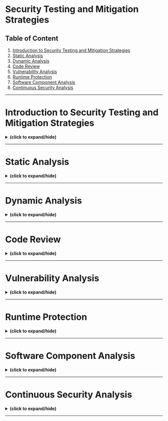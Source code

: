 # Security Testing and Mitigation Strategies

## Table of Content
1. [Introduction to Security Testing and Mitigation Strategies](#intro)
2. [Static Analysis](#static_analysis)
3. [Dynamic Analysis](#dynamic_analysis)
4. [Code Review](#code_review)
5. [Vulnerability Analysis](#vulnerability_analysis)
6. [Runtime Protection](#runtime_protection)
7. [Software Component Analysis](#software_component_analysis)
8. [Continuous Security Analysis](#continuous_security_analysis)

---

<a id="intro"></a>
# Introduction to Security Testing and Mitigation Strategies
<details close>
<summary><b>(click to expand/hide)</b></summary>
<!-- MarkdownTOC -->

## Objectives
After completing this module, you will be able to:
- Describe security testing.
- Describe mitigation strategies.
- List five key mitigation strategies.

## What is Security Testing?
- Security testing involves procedures for comparing the states of an application or a system to ensure they meet security standards.
- A secure code baseline should be established during development to facilitate these comparisons.
- It is essential to perform security tests on all new code to minimize the risk of security breaches.
- Security tests are also necessary after code changes to identify new vulnerabilities.

## Security Testing in the Software Development Lifecycle (SDLC)
- Security testing occurs during the Test stage of the SDLC, alongside code review.
- While prioritized during the Test phase, security testing should be integrated throughout the entire SDLC.

## Steps in Security Testing
1. Establish a secure baseline during the development phase.
2. Perform functional security testing to ensure the software behaves as expected under security requirements.
   - Functional testing includes:
     - **Ad hoc testing:** Conducted upon the discovery of vulnerabilities.
     - **Exploratory testing:** Involves testing theories or ideas outside formal testing structures.

## Automated Security Testing
- **Unit Testing:** Focuses on individual classes and methods to validate API contracts.
- **Integration Testing:** Tests the integration of multiple classes within an application across different application tiers.
- **Automation Frameworks:** Tools like BDD-Security, Mittn, and Gauntlt automate security testing and simplify integration with other security tools.

## Key Mitigation Strategies
1. **Use JSON for API Data:** Prefer JSON over XML for its simplicity and faster parsing.
2. **Implement Secure Coding Practices:** Establish and communicate security standards within your team and organization.
3. **Use Vulnerability Scanners:** Automate scanning to identify vulnerabilities in code.
4. **Threat Modeling:** Understand potential bad actor behaviors to better secure applications.
5. **Stay Updated with OWASP Top 10:** Regularly review and incorporate the OWASP Top 10 list into security testing practices.

## Summary
- Security tests are crucial for comparing the state of applications against security standards.
- Functional security testing is integral to ensuring software meets security requirements.
- Utilizing automated testing and strategic mitigation can significantly reduce the risks and impacts of security threats.

<!-- /MarkdownTOC -->
</details>

---

<a id="static_analysis"></a>
# Static Analysis
<details close>
<summary><b>(click to expand/hide)</b></summary>
<!-- MarkdownTOC -->

## What is Static Analysis?
- **Static Analysis** is the examination of all code or runtime binaries without execution to detect common vulnerabilities.
- **Static Application Security Testing (SAST):** Specifically examines source code to identify security flaws, making it a crucial aspect of securing your organization's applications.
- SAST tools may integrate with DevOps processes through APIs and do not necessarily require complete code to function.
- Static analysis is comprehensive and may take significant time due to its thorough nature.

## Role in the Software Development Lifecycle (SDLC)
- Static analysis is typically conducted early in the SDLC, before software testing begins.
- In DevOps environments, static analysis occurs during the Develop stage and establishes an automatic feedback loop, alerting developers to issues from the start.

## Benefits of Using Static Analysis
1. **Depth:** 
   - Covers most conceivable avenues of code execution, providing a robust analysis during the build phase.
   - Offers detailed feedback on potential problems based on predefined criteria.
2. **Speed:** 
   - Automated tools significantly expedite the analysis process compared to manual methods.
   - Early detection of issues reduces the cost and time needed for fixes.
3. **Accuracy:** 
   - High accuracy in identifying potential errors through automated scanning.
   - Leverages up-to-date knowledge of vulnerabilities, surpassing manual reviews in both scope and detail.

## Summary
- Static analysis serves as an effective debugging method that inspects source code before execution.
- It is integral to the early stages of the SDLC, particularly within DevOps frameworks.
- The primary tools for static analysis operate on the file system, analyzing code statically without execution.
- Key advantages of static analysis include depth, speed, and accuracy in maintaining coding standards and ensuring software quality.

<!-- /MarkdownTOC -->
</details>

---

<a id="dynamic_analysis"></a>
# Dynamic Analysis
<details close>
<summary><b>(click to expand/hide)</b></summary>
<!-- MarkdownTOC -->


<!-- /MarkdownTOC -->
</details>

---

<a id="code_review"></a>
# Code Review
<details close>
<summary><b>(click to expand/hide)</b></summary>
<!-- MarkdownTOC -->


<!-- /MarkdownTOC -->
</details>

---

<a id="vulnerability_analysis"></a>
# Vulnerability Analysis
<details close>
<summary><b>(click to expand/hide)</b></summary>
<!-- MarkdownTOC -->


<!-- /MarkdownTOC -->
</details>

---

<a id="runtime_protection"></a>
# Runtime Protection
<details close>
<summary><b>(click to expand/hide)</b></summary>
<!-- MarkdownTOC -->


<!-- /MarkdownTOC -->
</details>

---


<a id="software_component_analysis"></a>
# Software Component Analysis
<details close>
<summary><b>(click to expand/hide)</b></summary>
<!-- MarkdownTOC -->


<!-- /MarkdownTOC -->
</details>

---

<a id="continuous_security_analysis"></a>
# Continuous Security Analysis
<details close>
<summary><b>(click to expand/hide)</b></summary>
<!-- MarkdownTOC -->


<!-- /MarkdownTOC -->
</details>

---
